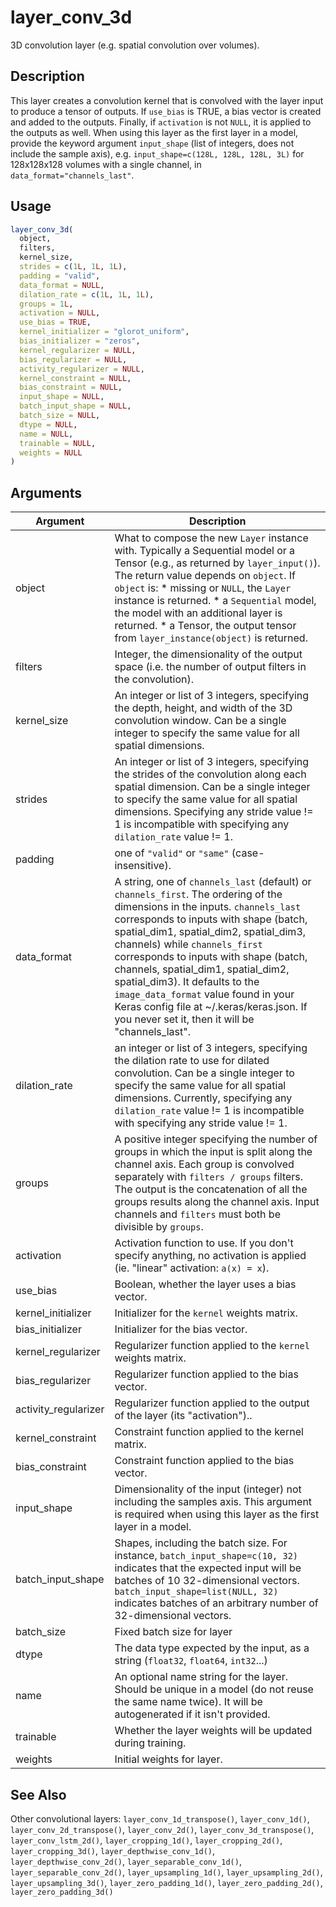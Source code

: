 # layer_conv_3d


3D convolution layer (e.g. spatial convolution over volumes).




## Description

This layer creates a convolution kernel that is convolved with the layer
input to produce a tensor of outputs. If ``use_bias`` is TRUE, a bias vector is
created and added to the outputs. Finally, if ``activation`` is not ``NULL``, it
is applied to the outputs as well. When using this layer as the first layer
in a model, provide the keyword argument ``input_shape`` (list of integers,
does not include the sample axis), e.g. ``input_shape=c(128L, 128L, 128L, 3L)``
for 128x128x128 volumes with a single channel, in
``data_format="channels_last"``.





## Usage
```r
layer_conv_3d(
  object,
  filters,
  kernel_size,
  strides = c(1L, 1L, 1L),
  padding = "valid",
  data_format = NULL,
  dilation_rate = c(1L, 1L, 1L),
  groups = 1L,
  activation = NULL,
  use_bias = TRUE,
  kernel_initializer = "glorot_uniform",
  bias_initializer = "zeros",
  kernel_regularizer = NULL,
  bias_regularizer = NULL,
  activity_regularizer = NULL,
  kernel_constraint = NULL,
  bias_constraint = NULL,
  input_shape = NULL,
  batch_input_shape = NULL,
  batch_size = NULL,
  dtype = NULL,
  name = NULL,
  trainable = NULL,
  weights = NULL
)
```




## Arguments


Argument      |Description
------------- |----------------
object | What to compose the new ``Layer`` instance with. Typically a Sequential model or a Tensor (e.g., as returned by ``layer_input()``). The return value depends on ``object``. If ``object`` is:   *  missing or `NULL`, the `Layer` instance is returned.  *  a `Sequential` model, the model with an additional layer is returned.  *  a Tensor, the output tensor from `layer_instance(object)` is returned.
filters | Integer, the dimensionality of the output space (i.e. the number of output filters in the convolution).
kernel_size | An integer or list of 3 integers, specifying the depth, height, and width of the 3D convolution window. Can be a single integer to specify the same value for all spatial dimensions.
strides | An integer or list of 3 integers, specifying the strides of the convolution along each spatial dimension. Can be a single integer to specify the same value for all spatial dimensions. Specifying any stride value != 1 is incompatible with specifying any ``dilation_rate`` value != 1.
padding | one of ``"valid"`` or ``"same"`` (case-insensitive).
data_format | A string, one of ``channels_last`` (default) or ``channels_first``. The ordering of the dimensions in the inputs. ``channels_last`` corresponds to inputs with shape (batch, spatial_dim1, spatial_dim2, spatial_dim3, channels) while ``channels_first`` corresponds to inputs with shape (batch, channels, spatial_dim1, spatial_dim2, spatial_dim3). It defaults to the ``image_data_format`` value found in your Keras config file at ~/.keras/keras.json. If you never set it, then it will be "channels_last".
dilation_rate | an integer or list of 3 integers, specifying the dilation rate to use for dilated convolution. Can be a single integer to specify the same value for all spatial dimensions. Currently, specifying any ``dilation_rate`` value != 1 is incompatible with specifying any stride value != 1.
groups | A positive integer specifying the number of groups in which the input is split along the channel axis. Each group is convolved separately with ``filters / groups`` filters. The output is the concatenation of all the groups results along the channel axis. Input channels and ``filters`` must both be divisible by ``groups``.
activation | Activation function to use. If you don't specify anything, no activation is applied (ie. "linear" activation: ``a(x) = x``).
use_bias | Boolean, whether the layer uses a bias vector.
kernel_initializer | Initializer for the ``kernel`` weights matrix.
bias_initializer | Initializer for the bias vector.
kernel_regularizer | Regularizer function applied to the ``kernel`` weights matrix.
bias_regularizer | Regularizer function applied to the bias vector.
activity_regularizer | Regularizer function applied to the output of the layer (its "activation")..
kernel_constraint | Constraint function applied to the kernel matrix.
bias_constraint | Constraint function applied to the bias vector.
input_shape | Dimensionality of the input (integer) not including the samples axis. This argument is required when using this layer as the first layer in a model.
batch_input_shape | Shapes, including the batch size. For instance, ``batch_input_shape=c(10, 32)`` indicates that the expected input will be batches of 10 32-dimensional vectors. ``batch_input_shape=list(NULL, 32)`` indicates batches of an arbitrary number of 32-dimensional vectors.
batch_size | Fixed batch size for layer
dtype | The data type expected by the input, as a string (``float32``, ``float64``, ``int32``...)
name | An optional name string for the layer. Should be unique in a model (do not reuse the same name twice). It will be autogenerated if it isn't provided.
trainable | Whether the layer weights will be updated during training.
weights | Initial weights for layer.







## See Also

Other convolutional layers: 
`layer_conv_1d_transpose()`,
`layer_conv_1d()`,
`layer_conv_2d_transpose()`,
`layer_conv_2d()`,
`layer_conv_3d_transpose()`,
`layer_conv_lstm_2d()`,
`layer_cropping_1d()`,
`layer_cropping_2d()`,
`layer_cropping_3d()`,
`layer_depthwise_conv_1d()`,
`layer_depthwise_conv_2d()`,
`layer_separable_conv_1d()`,
`layer_separable_conv_2d()`,
`layer_upsampling_1d()`,
`layer_upsampling_2d()`,
`layer_upsampling_3d()`,
`layer_zero_padding_1d()`,
`layer_zero_padding_2d()`,
`layer_zero_padding_3d()`



